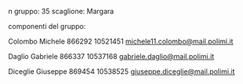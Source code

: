 n gruppo: 35
scaglione: Margara

componenti del gruppo:

Colombo Michele
866292
10521451
michele11.colombo@mail.polimi.it

Daglio Gabriele
866337
10537168
gabriele.daglio@mail.polimi.it

Diceglie Giuseppe
869454
10538525
giuseppe.diceglie@mail.polimi.it
